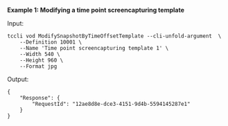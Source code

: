 **Example 1: Modifying a time point screencapturing template**



Input: 

```
tccli vod ModifySnapshotByTimeOffsetTemplate --cli-unfold-argument  \
    --Definition 10001 \
    --Name 'Time point screencapturing template 1' \
    --Width 540 \
    --Height 960 \
    --Format jpg
```

Output: 
```
{
    "Response": {
        "RequestId": "12ae8d8e-dce3-4151-9d4b-5594145287e1"
    }
}
```

